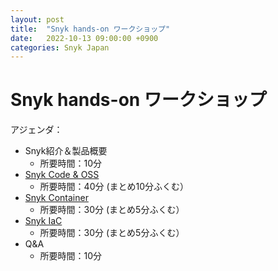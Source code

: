 ```yaml
---
layout: post
title:  "Snyk hands-on ワークショップ"
date:   2022-10-13 09:00:00 +0900
categories: Snyk Japan
---
```


# Snyk hands-on ワークショップ

アジェンダ：

* Snyk紹介＆製品概要
  * 所要時間：10分
* [Snyk Code & OSS](https://github.com/snyk-japan/snyk-sca-sast-workshop)
  * 所要時間：40分 (まとめ10分ふくむ）
* [Snyk Container](https://github.com/snyk-japan/snyk-container-workshop)
  * 所要時間：30分 (まとめ5分ふくむ）
* [Snyk IaC](https://github.com/snyk-japan/snyk-iac-workshop)
  * 所要時間：30分 (まとめ5分ふくむ）
* Q&A
  * 所要時間：10分


